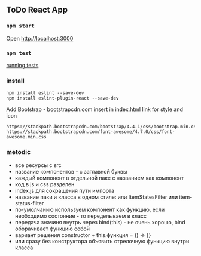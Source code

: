 ## ToDo React App

### `npm start`
Open [http://localhost:3000](http://localhost:3000)

### `npm test`
[running tests](https://facebook.github.io/create-react-app/docs/running-tests)

### install
```
npm install eslint --save-dev
npm install eslint-plugin-react --save-dev
```

Add Bootstrap - bootstrapcdn.com
insert in index.html link for style and icon
```
https://stackpath.bootstrapcdn.com/bootstrap/4.4.1/css/bootstrap.min.css
https://stackpath.bootstrapcdn.com/font-awesome/4.7.0/css/font-awesome.min.css
```

### metodic
- все ресурсы с src
- название компонентов - с заглавной буквы
- каждый компонент в отдельной паке с названием как компонент
- код в js и css разделен
- index.js для сокращения пути импорта
- название паки и класса в одном стиле: или ItemStatesFilter или item-status-filter
- по-умолчанию используем компонент как функцию, если необходимо состояние - то переделываем в класс
- передача значиня внутрь через bind(this) - не очень хорошо, bind оборачивает функцию собой
- вариант решения constructor + this.функция = () => {}
- или сразу без конструктора объявить стрелочную функцию внутри класса

